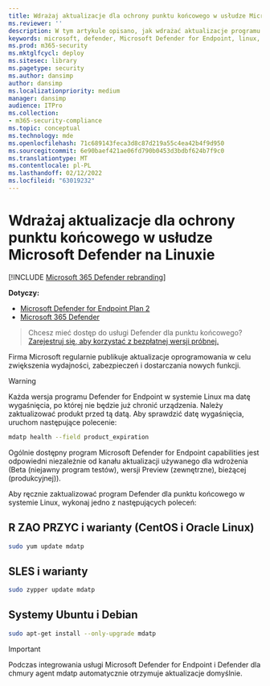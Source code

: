 ```yaml
---
title: Wdrażaj aktualizacje dla ochrony punktu końcowego w usłudze Microsoft Defender na Linuxie
ms.reviewer: ''
description: W tym artykule opisano, jak wdrażać aktualizacje programu Microsoft Defender dla punktu końcowego w systemie Linux w środowiskach przedsiębiorstwa.
keywords: microsoft, defender, Microsoft Defender for Endpoint, linux, updates, deploy
ms.prod: m365-security
ms.mktglfcycl: deploy
ms.sitesec: library
ms.pagetype: security
ms.author: dansimp
author: dansimp
ms.localizationpriority: medium
manager: dansimp
audience: ITPro
ms.collection:
- m365-security-compliance
ms.topic: conceptual
ms.technology: mde
ms.openlocfilehash: 71c689143feca3d8c87d219a55c4ea42b4f9d950
ms.sourcegitcommit: 6e90baef421ae06fd790b0453d3bdbf624b7f9c0
ms.translationtype: MT
ms.contentlocale: pl-PL
ms.lasthandoff: 02/12/2022
ms.locfileid: "63019232"
---
```

# <a name="deploy-updates-for-microsoft-defender-for-endpoint-on-linux"></a>Wdrażaj aktualizacje dla ochrony punktu końcowego w usłudze Microsoft Defender na Linuxie

[!INCLUDE [Microsoft 365 Defender rebranding](../../includes/microsoft-defender.md)]


**Dotyczy:**
- [Microsoft Defender for Endpoint Plan 2](https://go.microsoft.com/fwlink/p/?linkid=2154037)
- [Microsoft 365 Defender](https://go.microsoft.com/fwlink/?linkid=2118804)

> Chcesz mieć dostęp do usługi Defender dla punktu końcowego? [Zarejestruj się, aby korzystać z bezpłatnej wersji próbnej.](https://signup.microsoft.com/create-account/signup?products=7f379fee-c4f9-4278-b0a1-e4c8c2fcdf7e&ru=https://aka.ms/MDEp2OpenTrial?ocid=docs-wdatp-investigateip-abovefoldlink)

Firma Microsoft regularnie publikuje aktualizacje oprogramowania w celu zwiększenia wydajności, zabezpieczeń i dostarczania nowych funkcji.

> [!WARNING]
> Każda wersja programu Defender for Endpoint w systemie Linux ma datę wygaśnięcia, po której nie będzie już chronić urządzenia. Należy zaktualizować produkt przed tą datą. Aby sprawdzić datę wygaśnięcia, uruchom następujące polecenie:
> ```bash
> mdatp health --field product_expiration
> ```


Ogólnie dostępny program Microsoft Defender for Endpoint capabilities jest odpowiedni niezależnie od kanału aktualizacji używanego dla wdrożenia (Beta (niejawny program testów), wersji Preview (zewnętrzne), bieżącej (produkcyjnej)).


Aby ręcznie zaktualizować program Defender dla punktu końcowego w systemie Linux, wykonaj jedno z następujących poleceń:

## <a name="rhel-and-variants-centos-and-oracle-linux"></a>R ZAO PRZYC i warianty (CentOS i Oracle Linux)

```bash
sudo yum update mdatp
```

## <a name="sles-and-variants"></a>SLES i warianty

```bash
sudo zypper update mdatp
```

## <a name="ubuntu-and-debian-systems"></a>Systemy Ubuntu i Debian

```bash
sudo apt-get install --only-upgrade mdatp
```

> [!IMPORTANT]
> Podczas integrowania usługi Microsoft Defender for Endpoint i Defender dla chmury agent mdatp automatycznie otrzymuje aktualizacje domyślnie.
